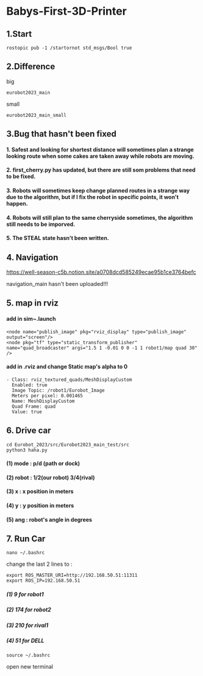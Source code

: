 # Babys-First-3D-Printer

## 1.Start
    rostopic pub -1 /startornot std_msgs/Bool true
    
## 2.Difference

big

    eurobot2023_main
     
small

    eurobot2023_main_small
    
## 3.Bug that hasn't been fixed

#### 1. Safest and looking for shortest distance will sometimes plan a strange looking route when some cakes are taken away while robots are moving.
#### 2. first_cherry.py has updated, but there are still som problems that need to be fixed.
#### 3. Robots will sometimes keep change planned routes in a strange way due to the algorithm, but if I fix the robot in specific points, it won't happen.
#### 4. Robots will still plan to the same cherryside sometimes, the algorithm still needs to be imporved.
#### 5. The STEAL state hasn't been written.

## 4. Navigation

https://well-season-c5b.notion.site/a0708dcd585249ecae95b1ce3764befc

navigation_main hasn't been uploaded!!!

## 5. map in rviz
    
#### add in sim~.launch
    <node name="publish_image" pkg="rviz_display" type="publish_image" output="screen"/>
    <node pkg="tf" type="static_transform_publisher" name="quad_broadcaster" args="1.5 1 -0.01 0 0 -1 1 robot1/map quad 30" />

#### add in .rviz and change Static map's alpha to 0
    - Class: rviz_textured_quads/MeshDisplayCustom
      Enabled: true
      Image Topic: /robot1/Eurobot_Image
      Meters per pixel: 0.001465
      Name: MeshDisplayCustom
      Quad Frame: quad
      Value: true

## 6. Drive car

    cd Eurobot_2023/src/Eurobot2023_main_test/src
    python3 haha.py
    
#### (1) mode : p/d (path or dock)
#### (2) robot : 1/2(our robot) 3/4(rival)
#### (3) x : x position in meters
#### (4) y : y position in meters
#### (5) ang : robot's angle in degrees

## 7. Run Car
    
    nano ~/.bashrc

change the last 2 lines to :

    export ROS_MASTER_URI=http://192.168.50.51:11311
    export ROS_IP=192.168.50.51
    
##### (1) 9 for robot1
##### (2) 174 for robot2
##### (3) 210 for rival1
##### (4) 51 for DELL

    source ~/.bashrc
    
open new terminal

